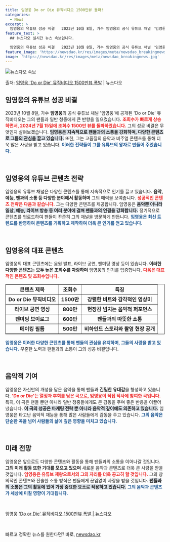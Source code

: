 ```yaml
---
title: 임영웅 Do or Die 뮤직비디오 1500만뷰 돌파!
categories:
  - News
excerpt: >
  임영웅의 유튜브 성공 비결   2023년 10월 8일, 가수 임영웅의 공식 유튜브 채널 '임영웅'에 공개된 …
feature_text: >
  ## 뉴스다오 실시간 뉴스 속보입니다.

  임영웅의 유튜브 성공 비결   2023년 10월 8일, 가수 임영웅의 공식 유튜브 채널 '임영웅'에 공개된 …
feature_image: 'https://newsdao.kr/res/images/meta/newsdao_breakingnews.jpg'
image: 'https://newsdao.kr/res/images/meta/newsdao_breakingnews.jpg'
---
```


![뉴스다오 속보](https://newsdao.kr/res/images/meta/newsdao_breakingnews.jpg)

<p>출처: <a href="https://newsdao.kr/4813" rel="dofollow">임영웅 'Do or Die' 뮤직비디오 1500만뷰 폭발</a> | 뉴스다오</p>

<h2 data-ke-size="size26">임영웅의 유튜브 성공 비결</h2>

<p data-ke-size="size16">2023년 10월 8일, 가수 <b>임영웅</b>의 공식 유튜브 채널 '임영웅'에 공개된 'Do or Die' 뮤직비디오는 그의 팬들과 일반 청중에게 큰 반향을 일으켰습니다. <b><span style="color: #ee2323;">조회수가 빠르게 상승하면서, 2024년 7월 15일에 조회수 1500만 뷰를 돌파하였습니다.</span></b> 그의 성공 비결은 무엇인지 살펴보겠습니다.  <b><span style="background-color: #21538527;">임영웅은 지속적으로 팬들과의 소통을 강화하며, 다양한 콘텐츠로 그들의 관심을 끌고 있습니다.</span></b> 또한, 그는 고품질의 음악과 비주얼 콘텐츠를 통해 더욱 많은 사랑을 받고 있습니다.  <b><span style="color: #1a5490;">이러한 전략들이 그를 유튜브의 왕자로 만들어 주었습니다.</span></b> </p>

<p data-ke-size="size16">&nbsp;</p>

<h2 data-ke-size="size26">임영웅의 유튜브 콘텐츠 전략</h2>

<p data-ke-size="size16">임영웅의 유튜브 채널은 다양한 콘텐츠를 통해 지속적으로 인기를 끌고 있습니다. <b>음악, 예능, 팬과의 소통 등 다양한 분야에서 활동하며</b> 그의 매력을 보여줍니다. <b><span style="color: #ee2323;">성공적인 콘텐츠 전략은 다음과 같습니다.</span></b> 그는 다양한 콘텐츠를 제공합니다. 임영웅은 <b><span style="background-color: #21538527;">음악뿐 아니라 일상, 예능, 라이브 방송 등 여러 분야에 걸쳐 팬들과의 연결을 강화합니다.</span></b> 정기적으로 콘텐츠를 업로드하여 팬들이 꾸준히 그의 채널을 방문하게 만듭니다. <b><span style="color: #1a5490;">임영웅은 최신 트렌드를 반영하여 콘텐츠를 기획하고 제작하여 더욱 큰 인기를 얻고 있습니다.</span></b></p>

<p data-ke-size="size16">&nbsp;</p>

<h2 data-ke-size="size26">임영웅의 대표 콘텐츠</h2>

<p data-ke-size="size16">임영웅의 대표 콘텐츠에는 음원 발표, 라이브 공연, 팬미팅 영상 등이 있습니다. <b>이러한 다양한 콘텐츠는 모두 높은 조회수를 자랑하며</b> 임영웅의 인기를 입증합니다. <b><span style="color: #ee2323;">다음은 대표적인 콘텐츠 및 조회수입니다.</span></b>

<table border="1" style="width: 100%;">
    <tr>
        <td style="text-align: center; height: 17px;"><b>콘텐츠 제목</b></td>
        <td style="text-align: center; height: 17px;"><b>조회수</b></td>
        <td style="text-align: center; height: 17px;"><b>특징</b></td>
    </tr>
    <tr>
        <td style="text-align: center; height: 17px;"><b>Do or Die 뮤직비디오</b></td>
        <td style="text-align: center; height: 17px;"><b>1500만</b></td>
        <td style="text-align: center; height: 17px;"><b>강렬한 비트와 감각적인 영상미</b></td>
    </tr>
    <tr>
        <td style="text-align: center; height: 17px;"><b>라이브 공연 영상</b></td>
        <td style="text-align: center; height: 17px;"><b>800만</b></td>
        <td style="text-align: center; height: 17px;"><b>현장감 넘치는 음악적 퍼포먼스</b></td>
    </tr>
    <tr>
        <td style="text-align: center; height: 17px;"><b>팬미팅 브이로그</b></td>
        <td style="text-align: center; height: 17px;"><b>600만</b></td>
        <td style="text-align: center; height: 17px;"><b>팬들과의 따뜻한 소통</b></td>
    </tr>
    <tr>
        <td style="text-align: center; height: 17px;"><b>메이킹 필름</b></td>
        <td style="text-align: center; height: 17px;"><b>500만</b></td>
        <td style="text-align: center; height: 17px;"><b>비하인드 스토리와 촬영 현장 공개</b></td>
    </tr>
</table>

<b><span style="color: #1a5490;">임영웅은 이러한 다양한 콘텐츠를 통해 팬들의 관심을 유지하며, 그들의 사랑을 받고 있습니다.</span></b> 꾸준한 노력과 팬들과의 소통이 그의 성공 비결입니다.</p>

<p data-ke-size="size16">&nbsp;</p>

<h2 data-ke-size="size26">음악적 기여</h2>

<p data-ke-size="size16">임영웅은 자신만의 개성을 담은 음악을 통해 팬들과 <b>긴밀한 유대감</b>을 형성하고 있습니다. <b><span style="color: #ee2323;">'Do or Die'는 열정과 후회를 담은 곡으로, 임영웅이 직접 작사에 참여한 곡입니다.</span></b> 특히, 이 곡은 팬들 뿐만 아니라 일반 청중들에게도 큰 감동을 주며 좋은 반응을 이끌어냈습니다. <b><span style="background-color: #21538527;">이 곡의 성공은 마케팅 전략 뿐 아니라 음악적 깊이에도 의존하고 있습니다.</span></b> 임영웅은 타고난 음악적 재능을 통해 많은 사람들에게 감동을 주고 있습니다. <b><span style="color: #1a5490;">그의 음악은 단순한 곡을 넘어 사람들의 삶에 깊은 영향을 미치고 있습니다.</span></b> </p>

<p data-ke-size="size16">&nbsp;</p>

<h2 data-ke-size="size26">미래 전망</h2>

<p data-ke-size="size16">임영웅은 앞으로도 다양한 콘텐츠와 활동을 통해 팬들과의 소통을 이어나갈 것입니다. <b>그의 미래 활동 또한 기대를 모으고 있으며</b> 새로운 음악과 콘텐츠로 더욱 큰 사랑을 받을 것입니다. <b><span style="color: #ee2323;">임영웅은 유튜브 제왕으로서의 그의 자리를 더욱 공고히 할 것입니다.</span></b> 그의 창의적인 콘텐츠와 진솔한 소통 방식은 팬들에게 끊임없이 사랑을 받을 것입니다. <b><span style="background-color: #21538527;">팬들과의 소통은 그의 활동에 있어 가장 중요한 요소로 작용하고 있습니다.</span></b> <b><span style="color: #1a5490;">그의 음악과 콘텐츠가 세상에 미칠 영향이 기대됩니다.</span></b></p>

<p data-ke-size="size16">&nbsp;</p>

<p data-ke-size="size16">임영웅 <a href="https://newsdao.kr/4813"> 'Do or Die' 뮤직비디오 1500만뷰 폭발 | 뉴스다오</a></p>

<p data-ke-size="size16">&nbsp;</p> 

빠르고 정확한 뉴스를 원한다면? 바로, <a href="https://newsdao.kr" rel="dofollow">newsdao.kr</a>


